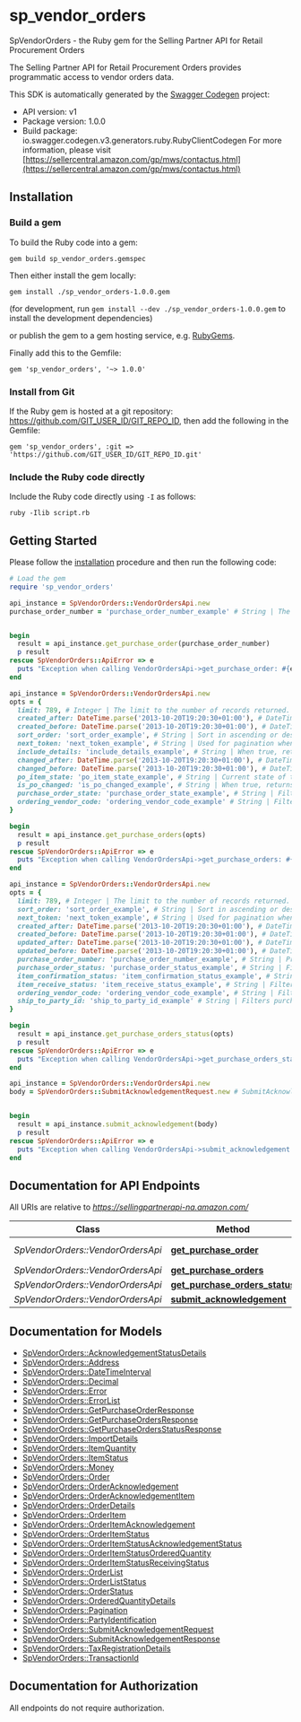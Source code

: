 # sp_vendor_orders

SpVendorOrders - the Ruby gem for the Selling Partner API for Retail Procurement Orders

The Selling Partner API for Retail Procurement Orders provides programmatic access to vendor orders data.

This SDK is automatically generated by the [Swagger Codegen](https://github.com/swagger-api/swagger-codegen) project:

- API version: v1
- Package version: 1.0.0
- Build package: io.swagger.codegen.v3.generators.ruby.RubyClientCodegen
For more information, please visit [https://sellercentral.amazon.com/gp/mws/contactus.html](https://sellercentral.amazon.com/gp/mws/contactus.html)

## Installation

### Build a gem

To build the Ruby code into a gem:

```shell
gem build sp_vendor_orders.gemspec
```

Then either install the gem locally:

```shell
gem install ./sp_vendor_orders-1.0.0.gem
```
(for development, run `gem install --dev ./sp_vendor_orders-1.0.0.gem` to install the development dependencies)

or publish the gem to a gem hosting service, e.g. [RubyGems](https://rubygems.org/).

Finally add this to the Gemfile:

    gem 'sp_vendor_orders', '~> 1.0.0'

### Install from Git

If the Ruby gem is hosted at a git repository: https://github.com/GIT_USER_ID/GIT_REPO_ID, then add the following in the Gemfile:

    gem 'sp_vendor_orders', :git => 'https://github.com/GIT_USER_ID/GIT_REPO_ID.git'

### Include the Ruby code directly

Include the Ruby code directly using `-I` as follows:

```shell
ruby -Ilib script.rb
```

## Getting Started

Please follow the [installation](#installation) procedure and then run the following code:
```ruby
# Load the gem
require 'sp_vendor_orders'

api_instance = SpVendorOrders::VendorOrdersApi.new
purchase_order_number = 'purchase_order_number_example' # String | The purchase order identifier for the order that you want. Formatting Notes: 8-character alpha-numeric code.


begin
  result = api_instance.get_purchase_order(purchase_order_number)
  p result
rescue SpVendorOrders::ApiError => e
  puts "Exception when calling VendorOrdersApi->get_purchase_order: #{e}"
end

api_instance = SpVendorOrders::VendorOrdersApi.new
opts = { 
  limit: 789, # Integer | The limit to the number of records returned. Default value is 100 records.
  created_after: DateTime.parse('2013-10-20T19:20:30+01:00'), # DateTime | Purchase orders that became available after this time will be included in the result. Must be in ISO-8601 date/time format.
  created_before: DateTime.parse('2013-10-20T19:20:30+01:00'), # DateTime | Purchase orders that became available before this time will be included in the result. Must be in ISO-8601 date/time format.
  sort_order: 'sort_order_example', # String | Sort in ascending or descending order by purchase order creation date.
  next_token: 'next_token_example', # String | Used for pagination when there is more purchase orders than the specified result size limit. The token value is returned in the previous API call
  include_details: 'include_details_example', # String | When true, returns purchase orders with complete details. Otherwise, only purchase order numbers are returned. Default value is true.
  changed_after: DateTime.parse('2013-10-20T19:20:30+01:00'), # DateTime | Purchase orders that changed after this timestamp will be included in the result. Must be in ISO-8601 date/time format.
  changed_before: DateTime.parse('2013-10-20T19:20:30+01:00'), # DateTime | Purchase orders that changed before this timestamp will be included in the result. Must be in ISO-8601 date/time format.
  po_item_state: 'po_item_state_example', # String | Current state of the purchase order item. If this value is Cancelled, this API will return purchase orders which have one or more items cancelled by Amazon with updated item quantity as zero.
  is_po_changed: 'is_po_changed_example', # String | When true, returns purchase orders which were modified after the order was placed. Vendors are required to pull the changed purchase order and fulfill the updated purchase order and not the original one. Default value is false.
  purchase_order_state: 'purchase_order_state_example', # String | Filters purchase orders based on the purchase order state.
  ordering_vendor_code: 'ordering_vendor_code_example' # String | Filters purchase orders based on the specified ordering vendor code. This value should be same as 'sellingParty.partyId' in the purchase order. If not included in the filter, all purchase orders for all of the vendor codes that exist in the vendor group used to authorize the API client application are returned.
}

begin
  result = api_instance.get_purchase_orders(opts)
  p result
rescue SpVendorOrders::ApiError => e
  puts "Exception when calling VendorOrdersApi->get_purchase_orders: #{e}"
end

api_instance = SpVendorOrders::VendorOrdersApi.new
opts = { 
  limit: 789, # Integer | The limit to the number of records returned. Default value is 100 records.
  sort_order: 'sort_order_example', # String | Sort in ascending or descending order by purchase order creation date.
  next_token: 'next_token_example', # String | Used for pagination when there are more purchase orders than the specified result size limit.
  created_after: DateTime.parse('2013-10-20T19:20:30+01:00'), # DateTime | Purchase orders that became available after this timestamp will be included in the result. Must be in ISO-8601 date/time format.
  created_before: DateTime.parse('2013-10-20T19:20:30+01:00'), # DateTime | Purchase orders that became available before this timestamp will be included in the result. Must be in ISO-8601 date/time format.
  updated_after: DateTime.parse('2013-10-20T19:20:30+01:00'), # DateTime | Purchase orders for which the last purchase order update happened after this timestamp will be included in the result. Must be in ISO-8601 date/time format.
  updated_before: DateTime.parse('2013-10-20T19:20:30+01:00'), # DateTime | Purchase orders for which the last purchase order update happened before this timestamp will be included in the result. Must be in ISO-8601 date/time format.
  purchase_order_number: 'purchase_order_number_example', # String | Provides purchase order status for the specified purchase order number.
  purchase_order_status: 'purchase_order_status_example', # String | Filters purchase orders based on the specified purchase order status. If not included in filter, this will return purchase orders for all statuses.
  item_confirmation_status: 'item_confirmation_status_example', # String | Filters purchase orders based on their item confirmation status. If the item confirmation status is not included in the filter, purchase orders for all confirmation statuses are included.
  item_receive_status: 'item_receive_status_example', # String | Filters purchase orders based on the purchase order's item receive status. If the item receive status is not included in the filter, purchase orders for all receive statuses are included.
  ordering_vendor_code: 'ordering_vendor_code_example', # String | Filters purchase orders based on the specified ordering vendor code. This value should be same as 'sellingParty.partyId' in the purchase order. If not included in filter, all purchase orders for all the vendor codes that exist in the vendor group used to authorize API client application are returned.
  ship_to_party_id: 'ship_to_party_id_example' # String | Filters purchase orders for a specific buyer's Fulfillment Center/warehouse by providing ship to location id here. This value should be same as 'shipToParty.partyId' in the purchase order. If not included in filter, this will return purchase orders for all the buyer's warehouses used for vendor group purchase orders.
}

begin
  result = api_instance.get_purchase_orders_status(opts)
  p result
rescue SpVendorOrders::ApiError => e
  puts "Exception when calling VendorOrdersApi->get_purchase_orders_status: #{e}"
end

api_instance = SpVendorOrders::VendorOrdersApi.new
body = SpVendorOrders::SubmitAcknowledgementRequest.new # SubmitAcknowledgementRequest | 


begin
  result = api_instance.submit_acknowledgement(body)
  p result
rescue SpVendorOrders::ApiError => e
  puts "Exception when calling VendorOrdersApi->submit_acknowledgement: #{e}"
end
```

## Documentation for API Endpoints

All URIs are relative to *https://sellingpartnerapi-na.amazon.com/*

Class | Method | HTTP request | Description
------------ | ------------- | ------------- | -------------
*SpVendorOrders::VendorOrdersApi* | [**get_purchase_order**](docs/VendorOrdersApi.md#get_purchase_order) | **GET** /vendor/orders/v1/purchaseOrders/{purchaseOrderNumber} | 
*SpVendorOrders::VendorOrdersApi* | [**get_purchase_orders**](docs/VendorOrdersApi.md#get_purchase_orders) | **GET** /vendor/orders/v1/purchaseOrders | 
*SpVendorOrders::VendorOrdersApi* | [**get_purchase_orders_status**](docs/VendorOrdersApi.md#get_purchase_orders_status) | **GET** /vendor/orders/v1/purchaseOrdersStatus | 
*SpVendorOrders::VendorOrdersApi* | [**submit_acknowledgement**](docs/VendorOrdersApi.md#submit_acknowledgement) | **POST** /vendor/orders/v1/acknowledgements | 

## Documentation for Models

 - [SpVendorOrders::AcknowledgementStatusDetails](docs/AcknowledgementStatusDetails.md)
 - [SpVendorOrders::Address](docs/Address.md)
 - [SpVendorOrders::DateTimeInterval](docs/DateTimeInterval.md)
 - [SpVendorOrders::Decimal](docs/Decimal.md)
 - [SpVendorOrders::Error](docs/Error.md)
 - [SpVendorOrders::ErrorList](docs/ErrorList.md)
 - [SpVendorOrders::GetPurchaseOrderResponse](docs/GetPurchaseOrderResponse.md)
 - [SpVendorOrders::GetPurchaseOrdersResponse](docs/GetPurchaseOrdersResponse.md)
 - [SpVendorOrders::GetPurchaseOrdersStatusResponse](docs/GetPurchaseOrdersStatusResponse.md)
 - [SpVendorOrders::ImportDetails](docs/ImportDetails.md)
 - [SpVendorOrders::ItemQuantity](docs/ItemQuantity.md)
 - [SpVendorOrders::ItemStatus](docs/ItemStatus.md)
 - [SpVendorOrders::Money](docs/Money.md)
 - [SpVendorOrders::Order](docs/Order.md)
 - [SpVendorOrders::OrderAcknowledgement](docs/OrderAcknowledgement.md)
 - [SpVendorOrders::OrderAcknowledgementItem](docs/OrderAcknowledgementItem.md)
 - [SpVendorOrders::OrderDetails](docs/OrderDetails.md)
 - [SpVendorOrders::OrderItem](docs/OrderItem.md)
 - [SpVendorOrders::OrderItemAcknowledgement](docs/OrderItemAcknowledgement.md)
 - [SpVendorOrders::OrderItemStatus](docs/OrderItemStatus.md)
 - [SpVendorOrders::OrderItemStatusAcknowledgementStatus](docs/OrderItemStatusAcknowledgementStatus.md)
 - [SpVendorOrders::OrderItemStatusOrderedQuantity](docs/OrderItemStatusOrderedQuantity.md)
 - [SpVendorOrders::OrderItemStatusReceivingStatus](docs/OrderItemStatusReceivingStatus.md)
 - [SpVendorOrders::OrderList](docs/OrderList.md)
 - [SpVendorOrders::OrderListStatus](docs/OrderListStatus.md)
 - [SpVendorOrders::OrderStatus](docs/OrderStatus.md)
 - [SpVendorOrders::OrderedQuantityDetails](docs/OrderedQuantityDetails.md)
 - [SpVendorOrders::Pagination](docs/Pagination.md)
 - [SpVendorOrders::PartyIdentification](docs/PartyIdentification.md)
 - [SpVendorOrders::SubmitAcknowledgementRequest](docs/SubmitAcknowledgementRequest.md)
 - [SpVendorOrders::SubmitAcknowledgementResponse](docs/SubmitAcknowledgementResponse.md)
 - [SpVendorOrders::TaxRegistrationDetails](docs/TaxRegistrationDetails.md)
 - [SpVendorOrders::TransactionId](docs/TransactionId.md)

## Documentation for Authorization

 All endpoints do not require authorization.

